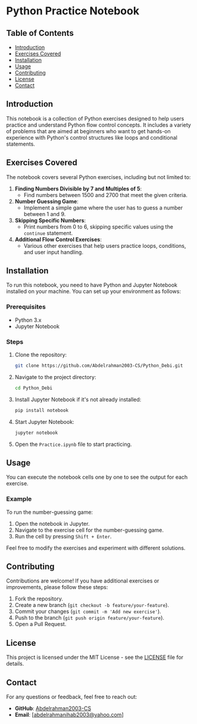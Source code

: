 
# Python Practice Notebook

## Table of Contents
- [Introduction](#introduction)
- [Exercises Covered](#exercises-covered)
- [Installation](#installation)
- [Usage](#usage)
- [Contributing](#contributing)
- [License](#license)
- [Contact](#contact)

## Introduction

This notebook is a collection of Python exercises designed to help users practice and understand Python flow control concepts. It includes a variety of problems that are aimed at beginners who want to get hands-on experience with Python's control structures like loops and conditional statements.

## Exercises Covered

The notebook covers several Python exercises, including but not limited to:

1. **Finding Numbers Divisible by 7 and Multiples of 5**:
   - Find numbers between 1500 and 2700 that meet the given criteria.
2. **Number Guessing Game**:
   - Implement a simple game where the user has to guess a number between 1 and 9.
3. **Skipping Specific Numbers**:
   - Print numbers from 0 to 6, skipping specific values using the `continue` statement.
4. **Additional Flow Control Exercises**:
   - Various other exercises that help users practice loops, conditions, and user input handling.

## Installation

To run this notebook, you need to have Python and Jupyter Notebook installed on your machine. You can set up your environment as follows:

### Prerequisites

- Python 3.x
- Jupyter Notebook

### Steps

1. Clone the repository:
   ```bash
   git clone https://github.com/Abdelrahman2003-CS/Python_Debi.git
   ```
2. Navigate to the project directory:
   ```bash
   cd Python_Debi
   ```
3. Install Jupyter Notebook if it's not already installed:
   ```bash
   pip install notebook
   ```
4. Start Jupyter Notebook:
   ```bash
   jupyter notebook
   ```
5. Open the `Practice.ipynb` file to start practicing.

## Usage

You can execute the notebook cells one by one to see the output for each exercise. 

### Example

To run the number-guessing game:
1. Open the notebook in Jupyter.
2. Navigate to the exercise cell for the number-guessing game.
3. Run the cell by pressing `Shift + Enter`.

Feel free to modify the exercises and experiment with different solutions.

## Contributing

Contributions are welcome! If you have additional exercises or improvements, please follow these steps:

1. Fork the repository.
2. Create a new branch (`git checkout -b feature/your-feature`).
3. Commit your changes (`git commit -m 'Add new exercise'`).
4. Push to the branch (`git push origin feature/your-feature`).
5. Open a Pull Request.

## License

This project is licensed under the MIT License - see the [LICENSE](LICENSE) file for details.

## Contact

For any questions or feedback, feel free to reach out:

- **GitHub**: [Abdelrahman2003-CS](https://github.com/Abdelrahman2003-CS)
- **Email**: [abdelrahmanihab2003@yahoo.com]
